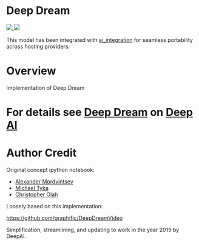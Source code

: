 # Deep Dream

<p>
    <a href="https://cloud.docker.com/u/deepaiorg/repository/docker/deepaiorg/deepdream">
        <img src='https://img.shields.io/docker/cloud/automated/deepaiorg/deepdream.svg?style=plastic' />
        <img src='https://img.shields.io/docker/cloud/build/deepaiorg/deepdream.svg' />
    </a>
</p>

This model has been integrated with [ai_integration](https://github.com/deepai-org/ai_integration/blob/master/README.md) for seamless portability across hosting providers.

# Overview

Implementation of Deep Dream

# For details see [Deep Dream](https://deepai.org/machine-learning-model/deepdream) on [Deep AI](https://deepai.org)

# Author Credit

Original concept ipython notebook:

* [Alexander Mordvintsev](mailto:moralex@google.com)
* [Michael Tyka](https://www.twitter.com/mtyka)
* [Christopher Olah](mailto:colah@google.com)

Loosely based on this implementation:

https://github.com/graphific/DeepDreamVideo

Simplification, streamlining, and updating to work in the year 2019 by DeepAI.
